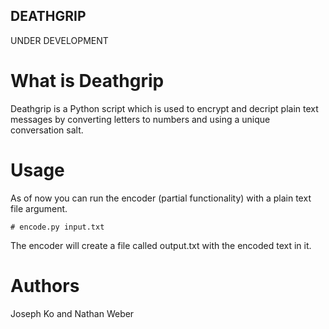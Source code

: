 ## DEATHGRIP

UNDER DEVELOPMENT

# What is Deathgrip

Deathgrip is a Python script which is used to encrypt and decript plain text messages by converting letters to numbers and using a unique conversation salt.

# Usage

As of now you can run the encoder (partial functionality) with a plain text file argument.

    # encode.py input.txt
    
The encoder will create a file called output.txt with the encoded text in it.

# Authors

Joseph Ko and Nathan Weber
